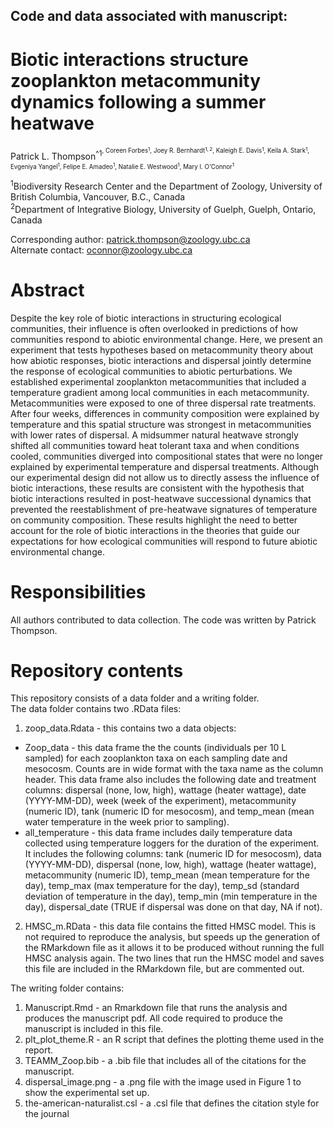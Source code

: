 ## Code and data associated with manuscript:
# Biotic interactions structure zooplankton metacommunity dynamics following a summer heatwave

Patrick L. Thompson<sup>^1<sup>, Coreen Forbes$^1$, Joey R. Bernhardt$^{1,2}$, Kaleigh E. Davis$^1$, Keila A. Stark$^1$, Evgeniya Yangel$^1$, Felipe E. Amadeo$^1$, Natalie E. Westwood$^1$, Mary I. O'Connor$^1$

$^1$Biodiversity Research Center and the Department of Zoology, University of British Columbia, Vancouver, B.C., Canada  
$^2$Department of Integrative Biology, University of Guelph, Guelph, Ontario, Canada

Corresponding author: patrick.thompson@zoology.ubc.ca  
Alternate contact: oconnor@zoology.ubc.ca  

# Abstract
Despite the key role of biotic interactions in structuring ecological communities, their influence is often overlooked in predictions of how communities respond to abiotic environmental change. Here, we present an experiment that tests hypotheses based on metacommunity theory about how abiotic responses, biotic interactions and dispersal jointly determine the response of ecological communities to abiotic perturbations. We established experimental zooplankton metacommunities that included a temperature gradient among local communities in each metacommunity. Metacommunities were exposed to one of three dispersal rate treatments. After four weeks, differences in community composition were explained by temperature and this spatial structure was strongest in metacommunities with lower rates of dispersal. A midsummer natural heatwave strongly shifted all communities toward heat tolerant taxa and when conditions cooled, communities diverged into compositional states that were no longer explained by experimental temperature and dispersal treatments. Although our experimental design did not allow us to directly assess the influence of biotic interactions, these results are consistent with the hypothesis that biotic interactions resulted in post-heatwave successional dynamics that prevented the reestablishment of pre-heatwave signatures of temperature on community composition. These results highlight the need to better account for the role of biotic interactions in the theories that guide our expectations for how ecological communities will respond to future abiotic environmental change.  

# Responsibilities  
All authors contributed to data collection. The code was written by Patrick Thompson.  
         
# Repository contents  
This repository consists of a data folder and a writing folder.  
The data folder contains two .RData files:  
1. zoop_data.Rdata - this contains two a data objects:  
* Zoop_data - this data frame the the counts (individuals per 10 L sampled) for each zooplankton taxa on each sampling date and mesocosm. Counts are in wide format with the taxa name as the column header. This data frame also includes the following date and treatment columns: dispersal (none, low, high), wattage (heater wattage), date (YYYY-MM-DD), week (week of the experiment), metacommunity (numeric ID), tank (numeric ID for mesocosm), and temp_mean (mean water temperature in the week prior to sampling).  
* all_temperature - this data frame includes daily temperature data collected using temperature loggers for the duration of the experiment. It includes the following columns: tank (numeric ID for mesocosm), data (YYYY-MM-DD), dispersal (none, low, high), wattage (heater wattage), metacommunity (numeric ID), temp_mean (mean temperature for the day), temp_max (max temperature for the day), temp_sd (standard deviation of temperature in the day), temp_min (min temperature in the day), dispersal_date (TRUE if dispersal was done on that day, NA if not).  
2. HMSC_m.RData - this data file contains the fitted HMSC model. This is not required to reproduce the analysis, but speeds up the generation of the RMarkdown file as it allows it to be produced without running the full HMSC analysis again. The  two lines that run the HMSC model and saves this file are included in the RMarkdown file, but are commented out.

The writing folder contains:
1. Manuscript.Rmd - an Rmarkdown file that runs the analysis and produces the manuscript pdf. All code required to produce the manuscript is included in this file.
2. plt_plot_theme.R - an R script that defines the plotting theme used in the report.
3. TEAMM_Zoop.bib - a .bib file that includes all of the citations for the manuscript.
4. dispersal_image.png - a .png file with the image used in Figure 1 to show the experimental set up.
5. the-american-naturalist.csl - a .csl file that defines the citation style for the journal
